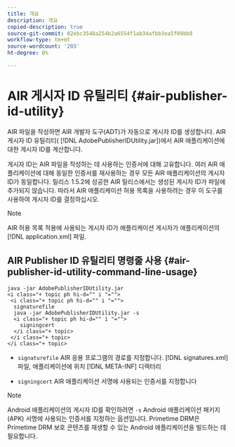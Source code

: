 ```yaml
---
title: 개요
description: 개요
copied-description: true
source-git-commit: 02ebc3548a254b2a6554f1ab34afbb3ea5f09bb8
workflow-type: tm+mt
source-wordcount: '203'
ht-degree: 0%

---
```


# AIR 게시자 ID 유틸리티 {#air-publisher-id-utility}

AIR 파일을 작성하면 AIR 개발자 도구(ADT)가 자동으로 게시자 ID를 생성합니다. AIR 게시자 ID 유틸리티( [!DNL AdobePublisherIDUtility.jar])에서 AIR 애플리케이션에 대한 게시자 ID를 계산합니다.

게시자 ID는 AIR 파일을 작성하는 데 사용하는 인증서에 대해 고유합니다. 여러 AIR 애플리케이션에 대해 동일한 인증서를 재사용하는 경우 모든 AIR 애플리케이션의 게시자 ID가 동일합니다. 릴리스 1.5.2에 성공한 AIR 릴리스에서는 생성된 게시자 ID가 파일에 추가되지 않습니다. 따라서 AIR 애플리케이션 허용 목록을 사용하려는 경우 이 도구를 사용하여 게시자 ID를 결정하십시오.

>[!NOTE]
>
>AIR 허용 목록 적용에 사용되는 게시자 ID가 애플리케이션 게시자가 애플리케이션의 [!DNL application.xml] 파일.

## AIR Publisher ID 유틸리티 명령줄 사용 {#air-publisher-id-utility-command-line-usage}

```
java -jar AdobePublisherIDUtility.jar 
<i class="+ topic ph hi-d="" i "="">
 <i class="+ topic ph hi-d="" i "="">
  signaturefile 
  java -jar AdobePublisherIDUtility.jar -s 
  <i class="+ topic ph hi-d="" i "="">
    signingcert
  </i class="+ topic>
 </i class="+ topic>
</i class="+ topic>
```

* `signaturefile` AIR 응용 프로그램의 경로를 지정합니다. [!DNL signatures.xml] 파일, 애플리케이션에 위치 [!DNL META-INF] 디렉터리

* `signingcert` AIR 애플리케이션 서명에 사용되는 인증서를 지정합니다

>[!NOTE]
>
>Android 애플리케이션의 게시자 ID를 확인하려면 `-s` Android 애플리케이션 패키지(APK) 서명에 사용되는 인증서를 지정하는 옵션입니다. Primetime DRM은 Primetime DRM 보호 콘텐츠를 재생할 수 있는 Android 애플리케이션을 빌드하는 데 필요합니다.
